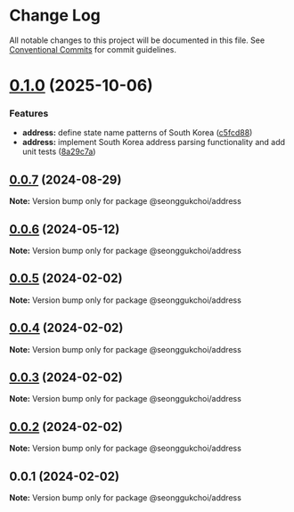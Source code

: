 # Change Log

All notable changes to this project will be documented in this file.
See [Conventional Commits](https://conventionalcommits.org) for commit guidelines.

# [0.1.0](https://github.com/seonggukchoi/packages.js/compare/@seonggukchoi/address@0.0.7...@seonggukchoi/address@0.1.0) (2025-10-06)

### Features

- **address:** define state name patterns of South Korea ([c5fcd88](https://github.com/seonggukchoi/packages.js/commit/c5fcd881b18b381d6527d984bd11cd8da8b07f60))
- **address:** implement South Korea address parsing functionality and add unit tests ([8a29c7a](https://github.com/seonggukchoi/packages.js/commit/8a29c7acbfa5a9e4a196cdd2fd6469ddabce3c01))

## [0.0.7](https://github.com/seonggukchoi/packages.js/compare/@seonggukchoi/address@0.0.6...@seonggukchoi/address@0.0.7) (2024-08-29)

**Note:** Version bump only for package @seonggukchoi/address

## [0.0.6](https://github.com/seonggukchoi/packages.js/compare/@seonggukchoi/address@0.0.5...@seonggukchoi/address@0.0.6) (2024-05-12)

**Note:** Version bump only for package @seonggukchoi/address

## [0.0.5](https://github.com/seonggukchoi/packages.js/compare/@seonggukchoi/address@0.0.4...@seonggukchoi/address@0.0.5) (2024-02-02)

**Note:** Version bump only for package @seonggukchoi/address

## [0.0.4](https://github.com/seonggukchoi/packages.js/compare/@seonggukchoi/address@0.0.3...@seonggukchoi/address@0.0.4) (2024-02-02)

**Note:** Version bump only for package @seonggukchoi/address

## [0.0.3](https://github.com/seonggukchoi/packages.js/compare/@seonggukchoi/address@0.0.2...@seonggukchoi/address@0.0.3) (2024-02-02)

**Note:** Version bump only for package @seonggukchoi/address

## [0.0.2](https://github.com/seonggukchoi/packages.js/compare/@seonggukchoi/address@0.0.1...@seonggukchoi/address@0.0.2) (2024-02-02)

**Note:** Version bump only for package @seonggukchoi/address

## 0.0.1 (2024-02-02)

**Note:** Version bump only for package @seonggukchoi/address
